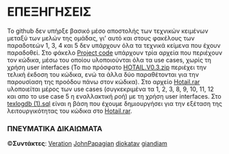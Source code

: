 # ΕΠΕΞΗΓΗΣΕΙΣ

Το github δεν υπήρξε βασικό μέσο αποστολής των τεχνικών κειμένων μεταξύ των μελών της ομάδας, γι' αυτό και στους φακέλους των παραδοτεών 1, 3, 4 και 5 
δεν υπάρχουν όλα τα τεχνικά κείμενα που έχουν παραδοθεί. Στο φάκελο [Project code](https://github.com/JohnPapagian/Tex_Log_CEID_TEAM/tree/main/Project%20code) υπάρχουν τρία αρχεία που περιέχουν τον κώδικα, μέσω του οποίου υλοποιούνται όλα τα use cases, χωρίς τη χρήση user interfaces (Το πιο πρόσφατο [HOTAIL.V0.3.zip](https://github.com/JohnPapagian/Tex_Log_CEID_TEAM/blob/main/Project%20code/HOTAIL.V0.3.zip) περιέχει την τελική έκδοση του κώδικα, ενώ τα άλλα δύο παραθέτονται για την παρουσίαση της προόδου πάνω στον κώδικα). 
Στο αρχείο [Hotail.rar](https://github.com/JohnPapagian/Tex_Log_CEID_TEAM/blob/main/Hotail.rar) υλοποιείται μέρος των use cases (συγκεκριμένα τα 1, 2, 3, 8, 9, 10, 11, 12 και απο το use case 5 η εναλλακτική ροή) με τη χρήση user interfaces.
Στο [texlogdb (1).sql](https://github.com/JohnPapagian/Tex_Log_CEID_TEAM/blob/main/texlogdb%20(1).sql) είναι η βάση που έχουμε δημιουργήσει για την εξέταση της λειτουργικότητας του κώδικα στο [Hotail.rar](https://github.com/JohnPapagian/Tex_Log_CEID_TEAM/blob/main/Hotail.rar).
  
### ΠΝΕΥΜΑΤΙΚΑ ΔΙΚΑΙΩΜΑΤΑ
 &copy;**Συντάκτες**: [Veration](https://github.com/Veration) [JohnPapagian](https://github.com/JohnPapagian) [diokatav](https://github.com/diokatav) [giandiam](https://github.com/giandiam)
  
  

